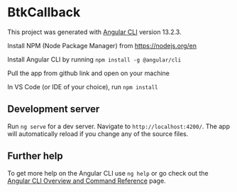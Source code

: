 # BtkCallback

This project was generated with [Angular CLI](https://github.com/angular/angular-cli) version 13.2.3.

Install NPM (Node Package Manager) from https://nodejs.org/en

Install Angular CLI by running `npm install -g @angular/cli`

Pull the app from github link and open on your machine

In VS Code (or IDE of your choice), run `npm install`

## Development server

Run `ng serve` for a dev server. Navigate to `http://localhost:4200/`. The app will automatically reload if you change any of the source files.

## Further help

To get more help on the Angular CLI use `ng help` or go check out the [Angular CLI Overview and Command Reference](https://angular.io/cli) page.